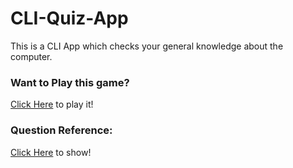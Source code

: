 # CLI-Quiz-App

This is a CLI App which checks your general knowledge about the computer.

<h3>Want to Play this game?</h3>
<a href="https://replit.com/@PURVIPATEL4/CLIGAME#">Click Here</a> to play it!

<h3>Question Reference:</h3>
<a href="https://www.proprofs.com/quiz-school/story.php?title=introduction-to-computers-quiz">Click Here</a> to show!

